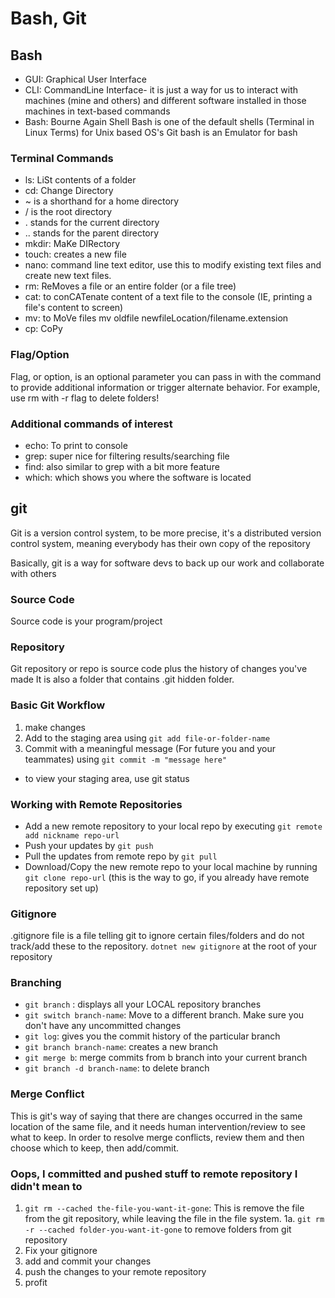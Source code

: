 # Bash, Git

## Bash

- GUI: Graphical User Interface
- CLI: CommandLine Interface- it is just a way for us to interact with machines (mine and others) and different software installed in those machines in text-based commands
- Bash: Bourne Again Shell Bash is one of the default shells (Terminal in Linux Terms) for Unix based OS's Git bash is an Emulator for bash

### Terminal Commands
- ls: LiSt contents of a folder
- cd: Change Directory
- ~ is a shorthand for a home directory
- / is the root directory
- . stands for the current directory
- .. stands for the parent directory
- mkdir: MaKe DIRectory
- touch: creates a new file
- nano: command line text editor, use this to modify existing text files and create new text files.
- rm: ReMoves a file or an entire folder (or a file tree)
- cat: to conCATenate content of a text file to the console (IE, printing a file's content to screen)
- mv: to MoVe files mv oldfile newfileLocation/filename.extension
- cp: CoPy

### Flag/Option
Flag, or option, is an optional parameter you can pass in with the command to provide additional information or trigger alternate behavior. For example, use rm with -r flag to delete folders!

### Additional commands of interest
- echo: To print to console
- grep: super nice for filtering results/searching file
- find: also similar to grep with a bit more feature
- which: which shows you where the software is located


## git
Git is a version control system, to be more precise, it's a distributed version control system, meaning everybody has their own copy of the repository

Basically, git is a way for software devs to back up our work and collaborate with others

### Source Code
Source code is your program/project

### Repository
Git repository or repo is source code plus the history of changes you've made
It is also a folder that contains .git hidden folder.
### Basic Git Workflow
1. make changes
2. Add to the staging area using `git add file-or-folder-name`
3. Commit with a meaningful message (For future you and your teammates) using `git commit -m "message here"`

- to view your staging area, use git status

### Working with Remote Repositories
- Add a new remote repository to your local repo by executing `git remote add nickname repo-url`
- Push your updates by `git push`
- Pull the updates from remote repo by `git pull`
- Download/Copy the new remote repo to your local machine by running `git clone repo-url` (this is the way to go, if you already have remote repository set up)

### Gitignore
.gitignore file is a file telling git to ignore certain files/folders and do not track/add these to the repository.
`dotnet new gitignore` at the root of your repository

### Branching
- `git branch` : displays all your LOCAL repository branches
- `git switch branch-name`: Move to a different branch. Make sure you don't have any uncommitted changes
- `git log`: gives you the commit history of the particular branch
- `git branch branch-name`: creates a new branch
- `git merge b`: merge commits from b branch into your current branch
- `git branch -d branch-name`: to delete branch

### Merge Conflict
This is git's way of saying that there are changes occurred in the same location of the same file, and it needs human intervention/review to see what to keep.
In order to resolve merge conflicts, review them and then choose which to keep, then add/commit.

### Oops, I committed and pushed stuff to remote repository I didn't mean to
1. `git rm --cached the-file-you-want-it-gone`: This is remove the file from the git repository, while leaving the file in the file system.
1a. `git rm -r --cached folder-you-want-it-gone` to remove folders from git repository
2. Fix your gitignore
3. add and commit your changes
4. push the changes to your remote repository
5. profit